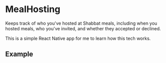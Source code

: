 # MealHosting

Keeps track of who you've hosted at Shabbat meals, including when you hosted meals, who you've invited, and whether they accepted or declined.

This is a simple React Native app for me to learn how this tech works.

## Example
